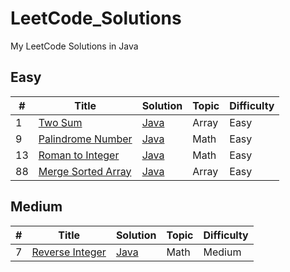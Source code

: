 # LeetCode_Solutions
 My LeetCode Solutions in Java

## Easy
| # | Title | Solution |  Topic | Difficulty |
|---| ----- | -------- | ---------- | ---------- |
|1|[Two Sum](https://leetcode.com/problems/two-sum/) | [Java]()| Array |Easy|
|9|[Palindrome Number](https://leetcode.com/problems/palindrome-number/) | [Java]()| Math |Easy|
|13|[Roman to Integer](https://leetcode.com/problems/roman-to-integer/) | [Java]()| Math |Easy|
|88|[Merge Sorted Array](https://leetcode.com/problems/merge-sorted-array/) | [Java]()| Array |Easy|

## Medium
| # | Title | Solution |  Topic | Difficulty |
|---| ----- | -------- | ---------- | ---------- |
|7|[Reverse Integer](https://leetcode.com/problems/reverse-integer/) | [Java]()| Math| Medium|

